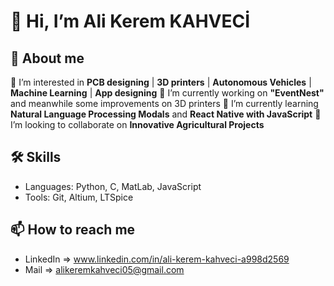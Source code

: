 # 👋 Hi, I’m Ali Kerem KAHVECİ

## 💼 About me 
  👀 I’m interested in **PCB designing** | **3D printers** | **Autonomous Vehicles** | **Machine Learning** | **App designing**
  🔭 I’m currently working on **"EventNest"** and meanwhile some improvements on 3D printers
  🌱 I’m currently learning **Natural Language Processing Modals** and **React Native with JavaScript** 
  💞️ I’m looking to collaborate on **Innovative Agricultural Projects**

## 🛠️ Skills
- Languages: Python, C, MatLab, JavaScript
- Tools: Git, Altium, LTSpice

<!---
## 📈 GitHub İstatistiklerim
![GitHub Stats](https://github-readme-stats.vercel.app/api?username=AliKerem-05&show_icons=true&theme=radical)

![Top Languages](https://github-readme-stats.vercel.app/api/top-langs/?username=AliKerem-05&layout=compact&theme=radical)
--->

## 📫 How to reach me
- LinkedIn => www.linkedin.com/in/ali-kerem-kahveci-a998d2569
- Mail => alikeremkahveci05@gmail.com

<!---
AliKerem-05/AliKerem-05 is a ✨ special ✨ repository because its `README.md` (this file) appears on your GitHub profile.
You can click the Preview link to take a look at your changes.
--->
